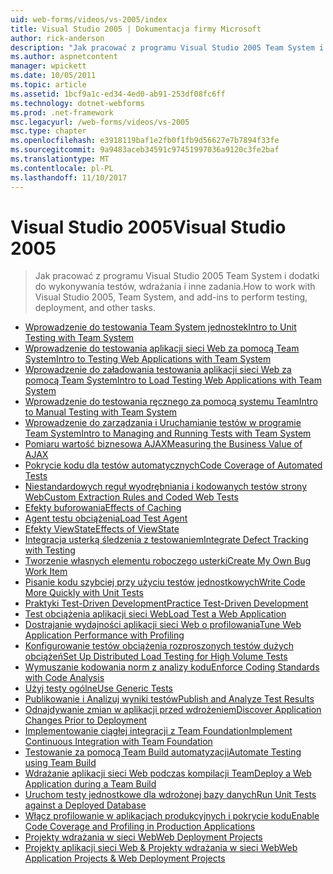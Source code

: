 ```yaml
---
uid: web-forms/videos/vs-2005/index
title: Visual Studio 2005 | Dokumentacja firmy Microsoft
author: rick-anderson
description: "Jak pracować z programu Visual Studio 2005 Team System i dodatki do wykonywania testów, wdrażania i inne zadania."
ms.author: aspnetcontent
manager: wpickett
ms.date: 10/05/2011
ms.topic: article
ms.assetid: 1bcf9a1c-ed34-4ed0-ab91-253df08fc6ff
ms.technology: dotnet-webforms
ms.prod: .net-framework
msc.legacyurl: /web-forms/videos/vs-2005
msc.type: chapter
ms.openlocfilehash: e3918119baf1e2fb0f1fb9d56627e7b7894f33fe
ms.sourcegitcommit: 9a9483aceb34591c97451997036a9120c3fe2baf
ms.translationtype: MT
ms.contentlocale: pl-PL
ms.lasthandoff: 11/10/2017
---
```

<a name="visual-studio-2005"></a><span data-ttu-id="dc1e6-103">Visual Studio 2005</span><span class="sxs-lookup"><span data-stu-id="dc1e6-103">Visual Studio 2005</span></span>
====================
> <span data-ttu-id="dc1e6-104">Jak pracować z programu Visual Studio 2005 Team System i dodatki do wykonywania testów, wdrażania i inne zadania.</span><span class="sxs-lookup"><span data-stu-id="dc1e6-104">How to work with Visual Studio 2005, Team System, and add-ins to perform testing, deployment, and other tasks.</span></span>


- [<span data-ttu-id="dc1e6-105">Wprowadzenie do testowania Team System jednostek</span><span class="sxs-lookup"><span data-stu-id="dc1e6-105">Intro to Unit Testing with Team System</span></span>](introduction-to-unit-testing-with-team-system.md)
- [<span data-ttu-id="dc1e6-106">Wprowadzenie do testowania aplikacji sieci Web za pomocą Team System</span><span class="sxs-lookup"><span data-stu-id="dc1e6-106">Intro to Testing Web Applications with Team System</span></span>](introduction-to-testing-web-applications-with-team-system.md)
- [<span data-ttu-id="dc1e6-107">Wprowadzenie do załadowania testowania aplikacji sieci Web za pomocą Team System</span><span class="sxs-lookup"><span data-stu-id="dc1e6-107">Intro to Load Testing Web Applications with Team System</span></span>](introduction-to-load-testing-web-applications-with-team-system.md)
- [<span data-ttu-id="dc1e6-108">Wprowadzenie do testowania ręcznego za pomocą systemu Team</span><span class="sxs-lookup"><span data-stu-id="dc1e6-108">Intro to Manual Testing with Team System</span></span>](introduction-to-manual-testing-with-team-system.md)
- [<span data-ttu-id="dc1e6-109">Wprowadzenie do zarządzania i Uruchamianie testów w programie Team System</span><span class="sxs-lookup"><span data-stu-id="dc1e6-109">Intro to Managing and Running Tests with Team System</span></span>](introduction-to-managing-and-running-tests-with-team-system.md)
- [<span data-ttu-id="dc1e6-110">Pomiaru wartość biznesowa AJAX</span><span class="sxs-lookup"><span data-stu-id="dc1e6-110">Measuring the Business Value of AJAX</span></span>](measuring-the-business-value-of-ajax.md)
- [<span data-ttu-id="dc1e6-111">Pokrycie kodu dla testów automatycznych</span><span class="sxs-lookup"><span data-stu-id="dc1e6-111">Code Coverage of Automated Tests</span></span>](code-coverage-of-automated-tests.md)
- [<span data-ttu-id="dc1e6-112">Niestandardowych reguł wyodrębniania i kodowanych testów strony Web</span><span class="sxs-lookup"><span data-stu-id="dc1e6-112">Custom Extraction Rules and Coded Web Tests</span></span>](custom-extraction-rules-and-coded-web-tests.md)
- [<span data-ttu-id="dc1e6-113">Efekty buforowania</span><span class="sxs-lookup"><span data-stu-id="dc1e6-113">Effects of Caching</span></span>](the-effects-of-caching.md)
- [<span data-ttu-id="dc1e6-114">Agent testu obciążenia</span><span class="sxs-lookup"><span data-stu-id="dc1e6-114">Load Test Agent</span></span>](using-the-load-test-agent.md)
- [<span data-ttu-id="dc1e6-115">Efekty ViewState</span><span class="sxs-lookup"><span data-stu-id="dc1e6-115">Effects of ViewState</span></span>](the-effects-of-viewstate.md)
- [<span data-ttu-id="dc1e6-116">Integracja usterką śledzenia z testowaniem</span><span class="sxs-lookup"><span data-stu-id="dc1e6-116">Integrate Defect Tracking with Testing</span></span>](how-do-i-integrate-defect-tracking-with-testing.md)
- [<span data-ttu-id="dc1e6-117">Tworzenie własnych elementu roboczego usterki</span><span class="sxs-lookup"><span data-stu-id="dc1e6-117">Create My Own Bug Work Item</span></span>](how-do-i-create-my-own-bug-work-item.md)
- [<span data-ttu-id="dc1e6-118">Pisanie kodu szybciej przy użyciu testów jednostkowych</span><span class="sxs-lookup"><span data-stu-id="dc1e6-118">Write Code More Quickly with Unit Tests</span></span>](how-do-i-write-code-more-quickly-with-unit-tests.md)
- [<span data-ttu-id="dc1e6-119">Praktyki Test-Driven Development</span><span class="sxs-lookup"><span data-stu-id="dc1e6-119">Practice Test-Driven Development</span></span>](how-do-i-practice-test-driven-development.md)
- [<span data-ttu-id="dc1e6-120">Test obciążenia aplikacji sieci Web</span><span class="sxs-lookup"><span data-stu-id="dc1e6-120">Load Test a Web Application</span></span>](how-do-i-load-test-a-web-application.md)
- [<span data-ttu-id="dc1e6-121">Dostrajanie wydajności aplikacji sieci Web o profilowania</span><span class="sxs-lookup"><span data-stu-id="dc1e6-121">Tune Web Application Performance with Profiling</span></span>](how-do-i-tune-web-application-performance-with-profiling.md)
- [<span data-ttu-id="dc1e6-122">Konfigurowanie testów obciążenia rozproszonych testów dużych obciążeń</span><span class="sxs-lookup"><span data-stu-id="dc1e6-122">Set Up Distributed Load Testing for High Volume Tests</span></span>](how-do-i-set-up-distributed-load-testing-for-high-volume-tests.md)
- [<span data-ttu-id="dc1e6-123">Wymuszanie kodowania norm z analizy kodu</span><span class="sxs-lookup"><span data-stu-id="dc1e6-123">Enforce Coding Standards with Code Analysis</span></span>](how-do-i-enforce-coding-standards-with-code-analysis.md)
- [<span data-ttu-id="dc1e6-124">Użyj testy ogólne</span><span class="sxs-lookup"><span data-stu-id="dc1e6-124">Use Generic Tests</span></span>](how-do-i-use-generic-tests.md)
- [<span data-ttu-id="dc1e6-125">Publikowanie i Analizuj wyniki testów</span><span class="sxs-lookup"><span data-stu-id="dc1e6-125">Publish and Analyze Test Results</span></span>](how-do-i-publish-and-analyze-test-results.md)
- [<span data-ttu-id="dc1e6-126">Odnajdywanie zmian w aplikacji przed wdrożeniem</span><span class="sxs-lookup"><span data-stu-id="dc1e6-126">Discover Application Changes Prior to Deployment</span></span>](how-do-i-discover-application-changes-prior-to-deployment.md)
- [<span data-ttu-id="dc1e6-127">Implementowanie ciągłej integracji z Team Foundation</span><span class="sxs-lookup"><span data-stu-id="dc1e6-127">Implement Continuous Integration with Team Foundation</span></span>](how-do-i-implement-continuous-integration-with-team-foundation.md)
- [<span data-ttu-id="dc1e6-128">Testowanie za pomocą Team Build automatyzacji</span><span class="sxs-lookup"><span data-stu-id="dc1e6-128">Automate Testing using Team Build</span></span>](how-do-i-automate-testing-using-team-build.md)
- [<span data-ttu-id="dc1e6-129">Wdrażanie aplikacji sieci Web podczas kompilacji Team</span><span class="sxs-lookup"><span data-stu-id="dc1e6-129">Deploy a Web Application during a Team Build</span></span>](how-do-i-deploy-a-web-application-during-a-team-build.md)
- [<span data-ttu-id="dc1e6-130">Uruchom testy jednostkowe dla wdrożonej bazy danych</span><span class="sxs-lookup"><span data-stu-id="dc1e6-130">Run Unit Tests against a Deployed Database</span></span>](how-do-i-run-unit-tests-against-a-deployed-database.md)
- [<span data-ttu-id="dc1e6-131">Włącz profilowanie w aplikacjach produkcyjnych i pokrycie kodu</span><span class="sxs-lookup"><span data-stu-id="dc1e6-131">Enable Code Coverage and Profiling in Production Applications</span></span>](how-do-i-enable-code-coverage-and-profiling-in-production-applications.md)
- [<span data-ttu-id="dc1e6-132">Projekty wdrażania w sieci Web</span><span class="sxs-lookup"><span data-stu-id="dc1e6-132">Web Deployment Projects</span></span>](web-deployment-projects.md)
- [<span data-ttu-id="dc1e6-133">Projekty aplikacji sieci Web & Projekty wdrażania w sieci Web</span><span class="sxs-lookup"><span data-stu-id="dc1e6-133">Web Application Projects & Web Deployment Projects</span></span>](web-application-projects-web-deployment-projects.md)
